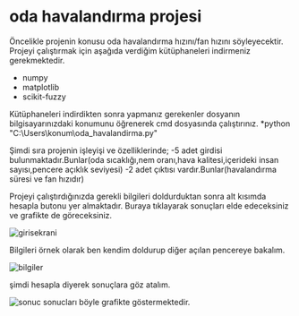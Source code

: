 # oda havalandırma projesi
 Öncelikle projenin konusu oda havalandırma hızını/fan hızını söyleyecektir.
 Projeyi çalıştırmak için aşağıda verdiğim kütüphaneleri indirmeniz gerekmektedir.
* numpy
* matplotlib
* scikit-fuzzy

Kütüphaneleri indirdikten sonra yapmanız gerekenler dosyanın bilgisayarınızdaki konumunu öğrenerek cmd dosyasında çalıştırınız.
*python "C:\Users\konum\oda_havalandirma.py"

Şimdi sıra projenin işleyişi ve özelliklerinde;
-5 adet girdisi bulunmaktadır.Bunlar(oda sıcaklığı,nem oranı,hava kalitesi,içerideki insan sayısı,pencere açıklık seviyesi) 
-2 adet çıktısı vardır.Bunlar(havalandırma süresi ve fan hızıdır)

Projeyi çalıştırdığınızda gerekli bilgileri doldurduktan sonra alt kısımda hesapla butonu yer almaktadır. Buraya tıklayarak sonuçları elde edeceksiniz ve grafikte de göreceksiniz.

![girisekrani](https://github.com/user-attachments/assets/9a65935d-7002-47c1-8aa0-1f097fe9dc21)

Bilgileri örnek olarak ben kendim doldurup diğer açılan pencereye bakalım.

![bilgiler](https://github.com/user-attachments/assets/9b8ac448-41d4-41de-86ec-e0f27999144d)

şimdi hesapla diyerek sonuçlara göz atalım.

![sonuc](https://github.com/user-attachments/assets/61b12190-465f-4590-b550-1a68626da56d)
sonucları böyle grafikte göstermektedir.




